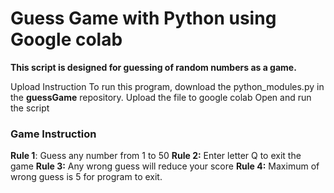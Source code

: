 # Guess Game with Python using Google colab

**This script is designed for guessing of random numbers as a game.**

Upload Instruction
To run this program, download the python_modules.py in the **guessGame** repository.
Upload the file to google colab
Open and run the script

### Game Instruction

**Rule 1**: Guess any number from 1 to 50
**Rule 2:** Enter letter Q to exit the game
**Rule 3:** Any wrong guess will reduce your score
**Rule 4:** Maximum of wrong guess is 5 for program to exit.


